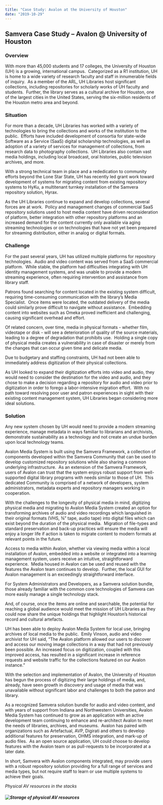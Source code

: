 ```yaml
---
title: "Case Study: Avalon at the University of Houston"
date: "2019-10-29"
---
```


## Samvera Case Study – Avalon @ University of Houston

### Overview

With more than 45,000 students and 17 colleges, the University of Houston (UH) is a growing, international campus.  Categorized as a R1 institution, UH is home to a wide variety of research faculty and staff in innumerable fields of inquiry.  As a member of the ARL, UH Libraries host significant collections, including repositories for scholarly works of UH faculty and students.  Further, the library serves as a cultural archive for Houston, one of the largest cities in the United States, serving the six-million residents of the Houston metro area and beyond.

### Situation

For more than a decade, UH Libraries has worked with a variety of technologies to bring the collections and works of the institution to the public.  Efforts have included development of consortia for state-wide Software as a Service (SaaS) digital scholarship technologies, as well as adoption of a variety of services for management of collections, from research data to photography collections.  UH Libraries also contain vast media holdings, including local broadcast, oral histories, public television archives, and more.

With a strong technical team in place and a rededication to community efforts beyond the Lone Star State, UH has recently led grant work toward development of systems for migrating content from existing repository systems to HyKu, a multitenant turnkey installation of the Samvera repository solution, Hyrax.

As the UH Libraries continue to expand and develop collections, several forces are at work.  Policy and management changes of commercial SaaS repository solutions used to host media content have driven reconsideration of platform, better integration with other repository platforms and an increased demand for the content currently only available via aging streaming technologies or on technologies that have not yet been prepared for streaming distribution, either in analog or digital formats.

### Challenge

For the past several years, UH has utilized multiple platforms for repository technologies.  Audio and video content was served from a SaaS commercial platform.  While stable, the platform had difficulties integrating with UH identity management systems, and was unable to provide a modern streaming experience, often requiring intervention and assistance from library staff.

Patrons found searching for content located in the existing system difficult, requiring time-consuming communication with the library’s Media Specialist.  Once items were located, the outdated delivery of the media could similarly prove difficult to navigate without assistance.  Embedding content into websites such as Omeka proved inefficient and challenging, causing significant overhead and effort.

Of related concern, over time, media in physical formats - whether film, videotape or disk - will see a deterioration of quality of the source materials, leading to a degree of degradation that prohibits use.  Holding a single copy of physical media creates a vulnerability in case of disaster or merely from the changes that can occur given time and delicate media.

Due to budgetary and staffing constraints, UH had not been able to immediately address digitization of their physical collections.

As UH looked to expand their digitization efforts into video and audio, they would need to consider the destination for the video and audio, and they chose to make a decision regarding a repository for audio and video prior to digitization in order to forego a labor-intensive migration effort.  With no path toward resolving poor user and patron experiences in sight with their existing content management system, UH Libraries began considering more ideal solutions.

### Solution

Any new system chosen by UH would need to provide a modern streaming experience, manage metadata in ways familiar to librarians and archivists, demonstrate sustainability as a technology and not create an undue burden upon local technology teams.

Avalon Media System is built using the Samvera Framework, a collection of components developed within the Samvera Community that can be used to develop customized repository solutions while also sharing a common underlying infrastructure.  As an extension of the Samvera Framework, users of Avalon can trust that the system enjoys robust support from well-supported digital library programs with needs similar to those of UH.  This dedicated Community is comprised of a network of developers, system administrators, metadata experts and repository managers working in cooperation.

With the challenges to the longevity of physical media in mind, digitizing physical media and migrating to Avalon Media System created an option for transforming archives of audio and video recordings which languished in their original formats (VHS, ¾” tape, audio tape) into digital files which can exist beyond the duration of the physical media.  Migration of file-types and standard preservation and back-up practices will ensure the media will enjoy a longer life if action is taken to migrate content to modern formats at relevant points in the future.

Access to media within Avalon, whether via viewing media within a local installation of Avalon, embedded into a website or integrated into a learning management system, users receive an intuitive, straightforward experience.  Media housed in Avalon can be used and reused with the features the Avalon team continues to develop.  Further, the local GUI for Avalon management is an exceedingly straightforward interface.

For System Administrators and Developers, as a Samvera solution bundle, those already familiar with the common core technologies of Samvera can more easily manage a single technology stack.

And, of course, once the items are online and searchable, the potential for reaching a global audience would meet the mission of UH Libraries as they could now share the unique holdings that highlight Houston’s historical record and cultural artefacts.

UH has been able to deploy Avalon Media System for local use, bringing archives of local media to the public.  Emily Vinson, audio and video archivist for UH said, “The Avalon platform allowed our users to discover and access our moving image collections in a way that had not previously been possible. An increased focus on digitization, coupled with this improved access, has resulted in a significant increase in reference requests and website traffic for the collections featured on our Avalon instance.”

With the selection and implementation of Avalon, the University of Houston has begun the process of digitizing their large holdings of media, and, already, have seen growth in discovery and usage of media that was unavailable without significant labor and challenges to both the patron and library.

As a recognized Samvera solution bundle for audio and video content, and with years of support from Indiana and Northwestern Universities, Avalon Media System has continued to grow as an application with an active development team continuing to enhance and re-architect Avalon to meet the needs of libraries, archives, and museums.  Avalon has paired with organizations such as Artefactual, AVP, Digirati and others to develop additional features for preservation, OHMS integration, and mark-up of audio files.  As an open source application, UH could choose to develop features with the Avalon team or as pull-requests to be incorporated at a later date.

In short, Samvera with Avalon components integrated, may provide users with a robust repository solution providing for a full range of services and media types, but not require staff to learn or use multiple systems to achieve their goals.

_Physical AV resources in the stacks_

##### ![Storage of physical AV resources](/images/AV_stacks_13-1024x876.jpg)
